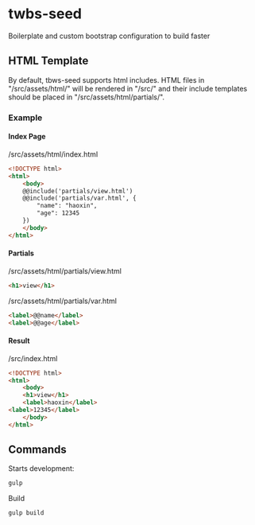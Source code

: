 # twbs-seed
Boilerplate and custom bootstrap configuration to build faster

## HTML Template

By default, tbws-seed supports html includes. HTML files in "/src/assets/html/" will be rendered in "/src/" and their include templates should be placed in "/src/assets/html/partials/".

### Example

#### Index Page
/src/assets/html/index.html
```html
<!DOCTYPE html>
<html>
	<body>
	@@include('partials/view.html')
	@@include('partials/var.html', {
		"name": "haoxin",
		"age": 12345
	})
	</body>
</html>
```

#### Partials
/src/assets/html/partials/view.html
```html
<h1>view</h1>
```

/src/assets/html/partials/var.html
```html
<label>@@name</label>
<label>@@age</label>
```

#### Result
/src/index.html
```html
<!DOCTYPE html>
<html>
	<body>
	<h1>view</h1>
	<label>haoxin</label>
<label>12345</label>
	</body>
</html>
```

## Commands

Starts development:
```sh
gulp
```
Build
```sh
gulp build
```
